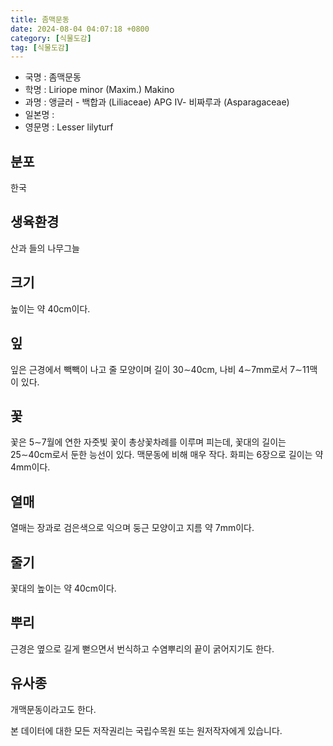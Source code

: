 ```yaml
---
title: 좀맥문동
date: 2024-08-04 04:07:18 +0800
category: [식물도감]
tag: [식물도감]
---
```




- 국명 : 좀맥문동
- 학명 : Liriope minor (Maxim.) Makino
- 과명 : 앵글러 - 백합과 (Liliaceae) APG Ⅳ- 비짜루과 (Asparagaceae)
- 일본명 : 
- 영문명 : Lesser lilyturf


## 분포
한국
## 생육환경
산과 들의 나무그늘
## 크기
높이는 약 40cm이다.
## 잎
잎은 근경에서 빽빽이 나고 줄 모양이며 길이 30∼40cm, 나비 4∼7mm로서 7∼11맥이 있다.
## 꽃
꽃은 5∼7월에 연한 자줏빛 꽃이 총상꽃차례를 이루며 피는데, 꽃대의 길이는 25∼40cm로서 둔한 능선이 있다. 맥문동에 비해 매우 작다. 화피는 6장으로 길이는 약 4mm이다.
## 열매
열매는 장과로 검은색으로 익으며 둥근 모양이고 지름 약 7mm이다.
## 줄기
꽃대의 높이는 약 40cm이다. 
## 뿌리
근경은 옆으로 길게 뻗으면서 번식하고 수염뿌리의 끝이 굵어지기도 한다. 
## 유사종
개맥문동이라고도 한다. 






본 데이터에 대한 모든 저작권리는 국립수목원 또는 원저작자에게 있습니다.
